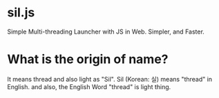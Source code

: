 # sil.js
Simple Multi-threading Launcher with JS in Web. Simpler, and Faster.

# What is the origin of name?
It means thread and also light as "Sil". 
Sil (Korean: 실) means "thread" in English. and also, the English Word "thread" is light thing.
